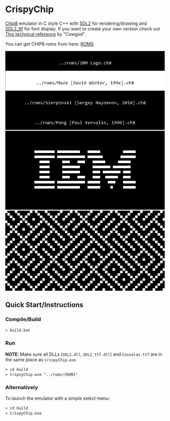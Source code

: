 # CrispyChip

[Chip8](https://en.wikipedia.org/wiki/CHIP-8) emulator in C style C++ 
with [SDL2](https://www.libsdl.org/) for rendering/drawing and  [SDL2_ttf](https://github.com/libsdl-org/SDL_ttf) for font display. 
If you want to create your own version check out [This technical reference](http://devernay.free.fr/hacks/chip8/C8TECH10.HTM) by "Cowgod".

You can get CHIP8 roms from here: [ROMS](https://github.com/kripod/chip8-roms)

![menu](./img/menu.jpg)
![ibm](./img/ibm_logo.jpg)
![maze](./img/maze.jpg)

## Quick Start/Instructions

### Compile/Build

```console
> build.bat
```

### Run

**NOTE**: Make sure all DLLs (`SDL2.dll`, `SDL2_ttf.dll`) and `Consolas.ttf` are in the same place as `CrispyChip.exe`

```console
> cd build
> CripsyChip.exe "../roms/[ROM]" 
```

### Alternatively

To launch the emulator with a simple select menu:

```console
> cd build
> CrispyChip.exe
```